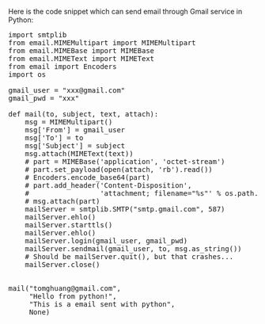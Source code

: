 Here is the code snippet which can send email through Gmail service in Python:

<pre lang="python" line="1">
import smtplib
from email.MIMEMultipart import MIMEMultipart
from email.MIMEBase import MIMEBase
from email.MIMEText import MIMEText
from email import Encoders
import os

gmail_user = "xxx@gmail.com"
gmail_pwd = "xxx"

def mail(to, subject, text, attach):
    msg = MIMEMultipart()
    msg['From'] = gmail_user
    msg['To'] = to
    msg['Subject'] = subject
    msg.attach(MIMEText(text))
    # part = MIMEBase('application', 'octet-stream')
    # part.set_payload(open(attach, 'rb').read())
    # Encoders.encode_base64(part)
    # part.add_header('Content-Disposition',
    #                 'attachment; filename="%s"' % os.path.basename(attach))
    # msg.attach(part)
    mailServer = smtplib.SMTP("smtp.gmail.com", 587)
    mailServer.ehlo()
    mailServer.starttls()
    mailServer.ehlo()
    mailServer.login(gmail_user, gmail_pwd)
    mailServer.sendmail(gmail_user, to, msg.as_string())
    # Should be mailServer.quit(), but that crashes...
    mailServer.close()


mail("tomghuang@gmail.com",
     "Hello from python!",
     "This is a email sent with python",
     None)
</pre>

